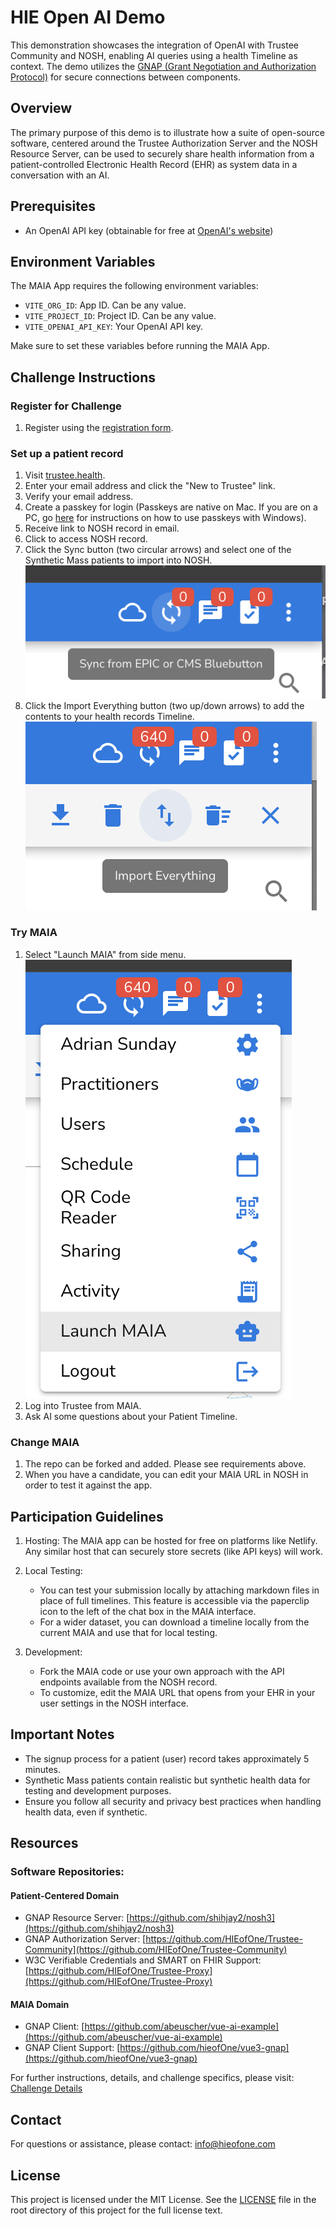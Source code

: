 # HIE Open AI Demo

This demonstration showcases the integration of OpenAI with Trustee Community and NOSH, enabling AI queries using a health Timeline as context. The demo utilizes the [GNAP (Grant Negotiation and Authorization Protocol)](https://ldapwiki.com/wiki/Wiki.jsp?page=Grant%20Negotiation%20and%20Authorization%20Protocol) for secure connections between components.

## Overview

The primary purpose of this demo is to illustrate how a suite of open-source software, centered around the Trustee Authorization Server and the NOSH Resource Server, can be used to securely share health information from a patient-controlled Electronic Health Record (EHR) as system data in a conversation with an AI.

## Prerequisites

- An OpenAI API key (obtainable for free at [OpenAI's website](https://openai.com))

## Environment Variables

The MAIA App requires the following environment variables:

- `VITE_ORG_ID`: App ID. Can be any value.
- `VITE_PROJECT_ID`: Project ID. Can be any value.
- `VITE_OPENAI_API_KEY`: Your OpenAI API key.

Make sure to set these variables before running the MAIA App.

## Challenge Instructions

### Register for Challenge

1. Register using the [registration form](https://forms.gle/UzVJkqoibtPyEzc16).

### Set up a patient record

1. Visit [trustee.health](https://trustee.health).
2. Enter your email address and click the "New to Trustee" link.
3. Verify your email address.
4. Create a passkey for login (Passkeys are native on Mac. If you are on a PC, go [here](https://support.microsoft.com/en-us/account-billing/signing-in-with-a-passkey-09a49a86-ca47-406c-8acc-ed0e3c852c6d) for instructions on how to use passkeys with Windows).
5. Receive link to NOSH record in email.
6. Click to access NOSH record.
7. Click the Sync button (two circular arrows) and select one of the Synthetic Mass patients to import into NOSH.
   ![Sync button](https://github.com/abeuscher/vue-ai-example/blob/main/public/ss-1.png)
8. Click the Import Everything button (two up/down arrows) to add the contents to your health records Timeline.
   ![Import button](https://github.com/abeuscher/vue-ai-example/blob/main/public/ss-2.png)

### Try MAIA

1. Select "Launch MAIA" from side menu.
   ![Launch MAIA](https://github.com/abeuscher/vue-ai-example/blob/main/public/ss-3.png)
2. Log into Trustee from MAIA.
3. Ask AI some questions about your Patient Timeline.

### Change MAIA

1. The repo can be forked and added. Please see requirements above.
2. When you have a candidate, you can edit your MAIA URL in NOSH in order to test it against the app.

## Participation Guidelines

1. Hosting: The MAIA app can be hosted for free on platforms like Netlify. Any similar host that can securely store secrets (like API keys) will work.

2. Local Testing:

   - You can test your submission locally by attaching markdown files in place of full timelines. This feature is accessible via the paperclip icon to the left of the chat box in the MAIA interface.
   - For a wider dataset, you can download a timeline locally from the current MAIA and use that for local testing.

3. Development:
   - Fork the MAIA code or use your own approach with the API endpoints available from the NOSH record.
   - To customize, edit the MAIA URL that opens from your EHR in your user settings in the NOSH interface.

## Important Notes

- The signup process for a patient (user) record takes approximately 5 minutes.
- Synthetic Mass patients contain realistic but synthetic health data for testing and development purposes.
- Ensure you follow all security and privacy best practices when handling health data, even if synthetic.

## Resources

### Software Repositories:

#### Patient-Centered Domain

- GNAP Resource Server: [https://github.com/shihjay2/nosh3](https://github.com/shihjay2/nosh3)
- GNAP Authorization Server: [https://github.com/HIEofOne/Trustee-Community](https://github.com/HIEofOne/Trustee-Community)
- W3C Verifiable Credentials and SMART on FHIR Support: [https://github.com/HIEofOne/Trustee-Proxy](https://github.com/HIEofOne/Trustee-Proxy)

#### MAIA Domain

- GNAP Client: [https://github.com/abeuscher/vue-ai-example](https://github.com/abeuscher/vue-ai-example)
- GNAP Client Support: [https://github.com/hieofOne/vue3-gnap](https://github.com/hieofOne/vue3-gnap)

For further instructions, details, and challenge specifics, please visit: [Challenge Details](http://example.com/challenge-details)

## Contact

For questions or assistance, please contact: info@hieofone.com

## License

This project is licensed under the MIT License. See the [LICENSE](LICENSE) file in the root directory of this project for the full license text.
